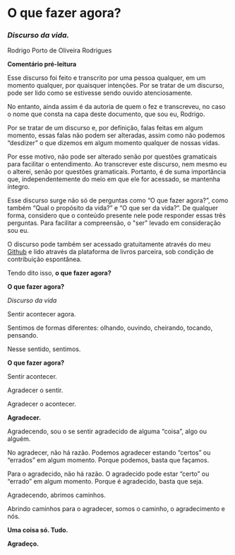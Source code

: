 # **O que fazer agora?**

### _Discurso da vida._

Rodrigo Porto de Oliveira Rodrigues

**Comentário pré-leitura**

Esse discurso foi feito e transcrito por uma pessoa qualquer, em um momento qualquer, por quaisquer intenções. Por se tratar de um discurso, pode ser lido como se estivesse sendo ouvido atenciosamente.

No entanto, ainda assim é da autoria de quem o fez e transcreveu, no caso o nome que consta na capa deste documento, que sou eu, Rodrigo.

Por se tratar de um discurso e, por definição, falas feitas em algum momento, essas falas não podem ser alteradas, assim como não podemos “desdizer” o que dizemos em algum momento qualquer de nossas vidas.

Por esse motivo, não pode ser alterado senão por questões gramaticais para facilitar o entendimento. Ao transcrever este discurso, nem mesmo eu o alterei, senão por questões gramaticais. Portanto, é de suma importância que, independentemente do meio em que ele for acessado, se mantenha íntegro.

Esse discurso surge não só de perguntas como “O que fazer agora?”, como também “Qual o propósito da vida?” e “O que ser da vida?”. De qualquer forma, considero que o conteúdo presente nele pode responder essas três perguntas. Para facilitar a compreensão, o "ser" levado em consideração sou eu.

O discurso pode também ser acessado gratuitamente através do meu [Github](https://github.com/e-solver) e lido através da plataforma de livros parceira, sob condição de contribuição espontânea.

Tendo dito isso, **o que fazer agora?**

**O que fazer agora?**

_Discurso da vida_

Sentir acontecer agora.

Sentimos de formas diferentes: olhando, ouvindo, cheirando, tocando, pensando.

Nesse sentido, sentimos.

**O que fazer agora?**

Sentir acontecer.

Agradecer o sentir.

Agradecer o acontecer.

**Agradecer.**

Agradecendo, sou o se sentir agradecido de alguma “coisa”, algo ou alguém.

No agradecer, não há razão. Podemos agradecer estando “certos” ou “errados” em algum momento. Porque podemos, basta que façamos.

Para o agradecido, não há razão. O agradecido pode estar “certo” ou “errado” em algum momento. Porque é agradecido, basta que seja.

Agradecendo, abrimos caminhos.

Abrindo caminhos para o agradecer, somos o caminho, o agradecimento e nós.

**Uma coisa só. Tudo.**

**Agradeço.**
